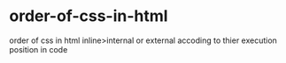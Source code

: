 # order-of-css-in-html
order of css in html   inline>internal or external accoding to thier execution position in code
